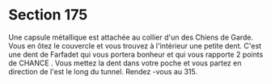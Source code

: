 # Section 175

Une capsule métallique est attachée au collier d'un des Chiens de Garde. Vous en ôtez le
couvercle et vous trouvez à l'intérieur une petite dent. C'est une dent de Farfadet qui vous
portera bonheur et qui vous rapporte 2 points de CHANCE . Vous mettez la dent dans votre
poche et vous partez en direction de l'est le long du tunnel. Rendez -vous au 315.